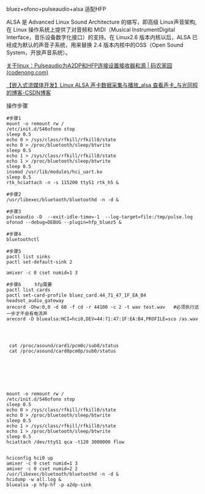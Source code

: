 bluez+ofono+pulseaudio+alsa 适配HFP



ALSA 是 Advanced Linux Sound Architecture 的缩写，即高级 Linux声音架构,在 Linux 操作系统上提供了对音频和 MIDI（Musical InstrumentDigital Interface，音乐设备数字化接口）的支持。在 Linux2.6 版本内核以后，ALSA 已经成为默认的声音子系统，用来替换 2.4 版本内核中的OSS（Open Sound System，开放声音系统）。



[关于linux：Pulseaudio为A2DP和HFP连接设置接收器和源 | 码农家园 (codenong.com)](https://www.codenong.com/52311637/)

[【嵌入式流媒体开发】Linux ALSA 声卡数据采集与播放_alsa 查看声卡_与光同程的博客-CSDN博客](https://blog.csdn.net/yy197696/article/details/122789698)



操作步骤

```shell
#步骤1
mount -o remount rw /
/etc/init.d/S46ofono stop
sleep 0.5
echo 0 > /sys/class/rfkill/rfkill0/state
echo 0 > /proc/bluetooth/sleep/btwrite
sleep 0.5
echo 1 > /sys/class/rfkill/rfkill0/state
echo 1 > /proc/bluetooth/sleep/btwrite
sleep 0.5
insmod /usr/lib/modules/hci_uart.ko
sleep 0.5
rtk_hciattach -n -s 115200 ttyS1 rtk_h5 &

#步骤2
/usr/libexec/bluetooth/bluetoothd -n -d &

#步骤3
pulseaudio -D  --exit-idle-time=-1  --log-target=file:/tmp/pulse.log
ofonod --debug=DEBUG --plugin=hfp_bluez5 &

#步骤4
bluetoothctl

#步骤5
pactl list sinks
pactl set-default-sink 2

amixer -c 0 cset numid=1 3

#步骤6     hfp需要
pactl list cards
pactl set-card-profile bluez_card.44_71_47_1F_EA_B4 headset_audio_gateway
arecord -Dhw:0,0 -d 60 -f cd -r 44100 -c 2 -t wav test.wav   #必须执行这一步才不会有电流声
arecord -D bluealsa:HCI=hci0,DEV=44:71:47:1F:EA:B4,PROFILE=sco /as.wav




 cat /proc/asound/card1/pcm0c/sub0/status
 cat /proc/asound/card0pcm0p/sub0/status 
 
 
 
 
 
 
 
mount -o remount rw /
/etc/init.d/S46ofono stop
sleep 0.5
echo 0 > /sys/class/rfkill/rfkill0/state
echo 0 > /proc/bluetooth/sleep/btwrite
sleep 0.5
echo 1 > /sys/class/rfkill/rfkill0/state
echo 1 > /proc/bluetooth/sleep/btwrite
sleep 0.5
hciattach /dev/ttyS1 qca -t120 3000000 flow


hciconfig hci0 up
amixer -c 0 cset numid=1 3
amixer -c 0 cset numid=2 2
/usr/libexec/bluetooth/bluetoothd -n -d &
hcidump -w all.log &
bluealsa -p hfp-hf -p a2dp-sink  
```

